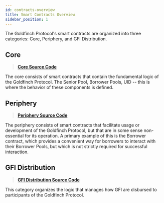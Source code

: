 ```yaml
---
id: contracts-overview
title: Smart Contracts Overview
sidebar_position: 1
---
```


The Goldfinch Protocol's smart contracts are organized into three categories: Core, Periphery, and GFI Distribution.

## Core

> [**Core Source Code**](https://github.com/goldfinch-eng/mono/tree/main/packages/protocol/contracts/protocol/core)

The core consists of smart contracts that contain the fundamental logic of the Goldfinch Protocol. The Senior Pool, Borrower Pools, UID -- this is where the behavior of these components is defined.

## Periphery

> [**Periphery Source Code**](https://github.com/goldfinch-eng/mono/tree/main/packages/protocol/contracts/protocol/periphery)

The periphery consists of smart contracts that facilitate usage or development of the Goldfinch Protocol, but that are in some sense non-essential for its operation. A primary example of this is the Borrower contract, which provides a convenient way for borrowers to interact with their Borrower Pools, but which is not strictly required for successful interaction.

## GFI Distribution

> [**GFI Distribution Source Code**](https://github.com/goldfinch-eng/mono/tree/main/packages/protocol/contracts/rewards)

This category organizes the logic that manages how GFI are disbursed to participants of the Goldfinch Protocol.
